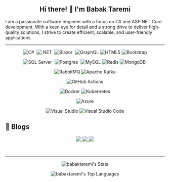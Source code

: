 
<div align="center">

 ## Hi there! 👋 I'm Babak Taremi
 
</div>


I am a passionate software engineer with a focus on C# and ASP.NET Core development. With a keen eye for detail and a strong drive to deliver high-quality solutions, I strive to create efficient, scalable, and user-friendly applications.

<hr/>

<div align="center">


![C#](https://img.shields.io/badge/c%23-%23239120.svg?style=for-the-badge&logo=c-sharp&logoColor=white)&nbsp;
![.NET](https://img.shields.io/badge/-.NET-05122A?style=for-the-badge&logo=Dotnet&color=410acc)&nbsp;
![Blazor](https://img.shields.io/badge/-Blazor-05122A?style=for-the-badge&logo=blazor&color=6541bf)&nbsp;
![GraphQL](https://img.shields.io/badge/-GraphQL-E10098?style=for-the-badge&logo=graphql&logoColor=white)
![HTML5](https://img.shields.io/badge/html5-%23E34F26.svg?style=for-the-badge&logo=html5&logoColor=white)
![Bootstrap](https://img.shields.io/badge/bootstrap-%238511FA.svg?style=for-the-badge&logo=bootstrap&logoColor=white)

</div>

<div align="center">

![SQL Server](https://img.shields.io/badge/Microsoft%20SQL%20Server-CC2927?style=for-the-badge&logo=microsoft%20sql%20server&logoColor=white)&nbsp;
![Postgres](https://img.shields.io/badge/postgres-%23316192.svg?style=for-the-badge&logo=postgresql&logoColor=white)&nbsp;
![MySQL](https://img.shields.io/badge/mysql-%2300f.svg?style=for-the-badge&logo=mysql&logoColor=white)
![Redis](https://img.shields.io/badge/redis-%23DD0031.svg?style=for-the-badge&logo=redis&logoColor=white)
![MongoDB](https://img.shields.io/badge/MongoDB-%234ea94b.svg?style=for-the-badge&logo=mongodb&logoColor=white)&nbsp;

</div>

<div align="center">

 ![RabbitMQ](https://img.shields.io/badge/Rabbitmq-FF6600?style=for-the-badge&logo=rabbitmq&logoColor=white)
 ![Apache Kafka](https://img.shields.io/badge/Apache%20Kafka-000?style=for-the-badge&logo=apachekafka)

</div>

<div align="center">

![GitHub Actions](https://img.shields.io/badge/github%20actions-%232671E5.svg?style=for-the-badge&logo=githubactions&logoColor=white)

</div>

<div align="center">

![Docker](https://img.shields.io/badge/docker-%230db7ed.svg?style=for-the-badge&logo=docker&logoColor=white)
![Kubernetes](https://img.shields.io/badge/kubernetes-%23326ce5.svg?style=for-the-badge&logo=kubernetes&logoColor=white)

</div>

<div align="center">

 ![Azure](https://img.shields.io/badge/azure-%230072C6.svg?style=for-the-badge&logo=microsoftazure&logoColor=white)

</div>

<div align="center">

![Visual Studio](https://img.shields.io/badge/Visual%20Studio-5C2D91.svg?style=for-the-badge&logo=visual-studio&logoColor=white)
![Visual Studio Code](https://img.shields.io/badge/Visual%20Studio%20Code-0078d7.svg?style=for-the-badge&logo=visual-studio-code&logoColor=white)

</div>



## 📝 Blogs

<div align="center">

 <a href="https://t.me/DotNetIsFun" alt="Telegram Channel">
   <img src="https://img.shields.io/badge/Telegram-2CA5E0?style=for-the-badge&logo=telegram&logoColor=white" />
 </a>

 <a href="https://www.linkedin.com/in/babak-taremi" alt="Linkedin">
   <img src="https://img.shields.io/badge/Linkedin-2CA5E0?style=for-the-badge&logo=linkedin&logoColor=white" />
 </a>

  <a href="https://virgool.io/@babaktaremi" alt="Virgool Blog">
   <img src="https://img.shields.io/badge/-Virgool-05122A?style=for-the-badge&color=245ded" />
 </a>
   
   </p>
</div>

</br>

<hr/>

<div align="center">
 <div>

  ![babaktaremi's Stats](https://github-readme-stats.vercel.app/api?username=babaktaremi&theme=dark&show_icons=true&hide_border=false&count_private=true)
  
  </div>
<div>

 ![babaktaremi's Top Languages](https://github-readme-stats.vercel.app/api/top-langs/?username=babaktaremi&theme=dark&show_icons=true&hide_border=false&layout=compact)

</div>

</div>

